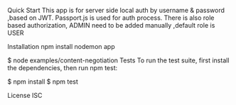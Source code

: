 Quick Start
This app is for server side local auth by username & password ,based on JWT. Passport.js is used for auth process.
There is also role based authorization, ADMIN need to be added manually ,default role is USER

Installation
npm install 
nodemon app

$ node examples/content-negotiation
Tests
To run the test suite, first install the dependencies, then run npm test:

$ npm install
$ npm test

License 
ISC

